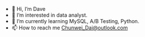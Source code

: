 - 👋 Hi, I’m Dave
- 👀 I’m interested in data analyst.
- 🌱 I’m currently learning MySQL, A/B Testing, Python.
- 📫 How to reach me Chunwei_Dai@outlook.com 

<!---
DaveDai2022/DaveDai2022 is a ✨ special ✨ repository because its `README.md` (this file) appears on your GitHub profile.
You can click the Preview link to take a look at your changes.
--->
